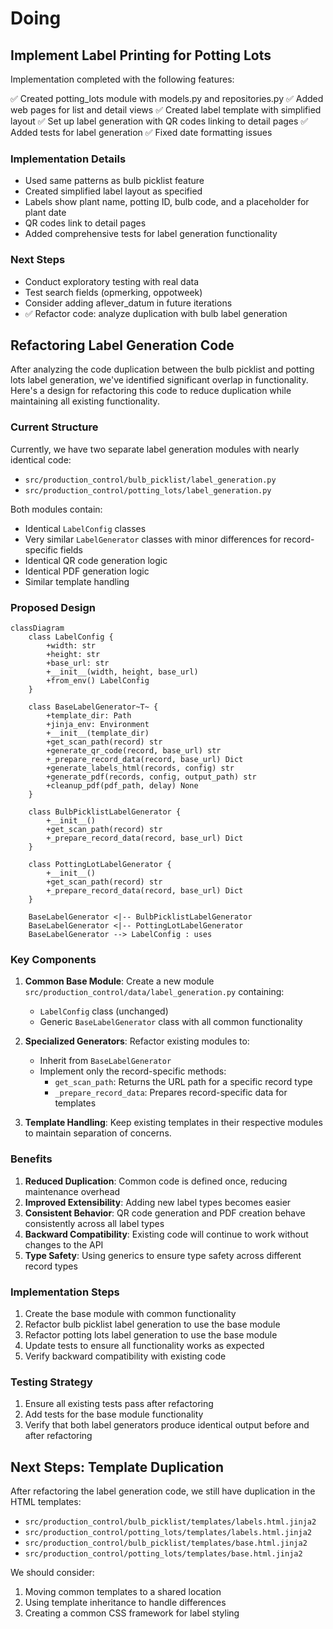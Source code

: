 # Doing

## Implement Label Printing for Potting Lots

Implementation completed with the following features:

✅ Created potting_lots module with models.py and repositories.py
✅ Added web pages for list and detail views
✅ Created label template with simplified layout
✅ Set up label generation with QR codes linking to detail pages
✅ Added tests for label generation
✅ Fixed date formatting issues

### Implementation Details

- Used same patterns as bulb picklist feature
- Created simplified label layout as specified
- Labels show plant name, potting ID, bulb code, and a placeholder for plant date
- QR codes link to detail pages
- Added comprehensive tests for label generation functionality

### Next Steps

- Conduct exploratory testing with real data
- Test search fields (opmerking, oppotweek)
- Consider adding aflever_datum in future iterations
- ✅ Refactor code: analyze duplication with bulb label generation

## Refactoring Label Generation Code

After analyzing the code duplication between the bulb picklist and potting lots label generation, we've identified significant overlap in functionality. Here's a design for refactoring this code to reduce duplication while maintaining all existing functionality.

### Current Structure

Currently, we have two separate label generation modules with nearly identical code:
- `src/production_control/bulb_picklist/label_generation.py`
- `src/production_control/potting_lots/label_generation.py`

Both modules contain:
- Identical `LabelConfig` classes
- Very similar `LabelGenerator` classes with minor differences for record-specific fields
- Identical QR code generation logic
- Identical PDF generation logic
- Similar template handling

### Proposed Design

```mermaid
classDiagram
    class LabelConfig {
        +width: str
        +height: str
        +base_url: str
        +__init__(width, height, base_url)
        +from_env() LabelConfig
    }
    
    class BaseLabelGenerator~T~ {
        +template_dir: Path
        +jinja_env: Environment
        +__init__(template_dir)
        +get_scan_path(record) str
        +generate_qr_code(record, base_url) str
        +_prepare_record_data(record, base_url) Dict
        +generate_labels_html(records, config) str
        +generate_pdf(records, config, output_path) str
        +cleanup_pdf(pdf_path, delay) None
    }
    
    class BulbPicklistLabelGenerator {
        +__init__()
        +get_scan_path(record) str
        +_prepare_record_data(record, base_url) Dict
    }
    
    class PottingLotLabelGenerator {
        +__init__()
        +get_scan_path(record) str
        +_prepare_record_data(record, base_url) Dict
    }
    
    BaseLabelGenerator <|-- BulbPicklistLabelGenerator
    BaseLabelGenerator <|-- PottingLotLabelGenerator
    BaseLabelGenerator --> LabelConfig : uses
```

### Key Components

1. **Common Base Module**: Create a new module `src/production_control/data/label_generation.py` containing:
   - `LabelConfig` class (unchanged)
   - Generic `BaseLabelGenerator` class with all common functionality

2. **Specialized Generators**: Refactor existing modules to:
   - Inherit from `BaseLabelGenerator`
   - Implement only the record-specific methods:
     - `get_scan_path`: Returns the URL path for a specific record type
     - `_prepare_record_data`: Prepares record-specific data for templates

3. **Template Handling**: Keep existing templates in their respective modules to maintain separation of concerns.

### Benefits

1. **Reduced Duplication**: Common code is defined once, reducing maintenance overhead
2. **Improved Extensibility**: Adding new label types becomes easier
3. **Consistent Behavior**: QR code generation and PDF creation behave consistently across all label types
4. **Backward Compatibility**: Existing code will continue to work without changes to the API
5. **Type Safety**: Using generics to ensure type safety across different record types

### Implementation Steps

1. Create the base module with common functionality
2. Refactor bulb picklist label generation to use the base module
3. Refactor potting lots label generation to use the base module
4. Update tests to ensure all functionality works as expected
5. Verify backward compatibility with existing code

### Testing Strategy

1. Ensure all existing tests pass after refactoring
2. Add tests for the base module functionality
3. Verify that both label generators produce identical output before and after refactoring

## Next Steps: Template Duplication

After refactoring the label generation code, we still have duplication in the HTML templates:
- `src/production_control/bulb_picklist/templates/labels.html.jinja2`
- `src/production_control/potting_lots/templates/labels.html.jinja2`
- `src/production_control/bulb_picklist/templates/base.html.jinja2`
- `src/production_control/potting_lots/templates/base.html.jinja2`

We should consider:
1. Moving common templates to a shared location
2. Using template inheritance to handle differences
3. Creating a common CSS framework for label styling
